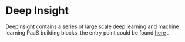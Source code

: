# Deep Insight
DeepInsight contains a series of  large scale deep learning and machine learning PaaS building blocks, the entry point could be found [here](https://github.com/deepinsight) .

